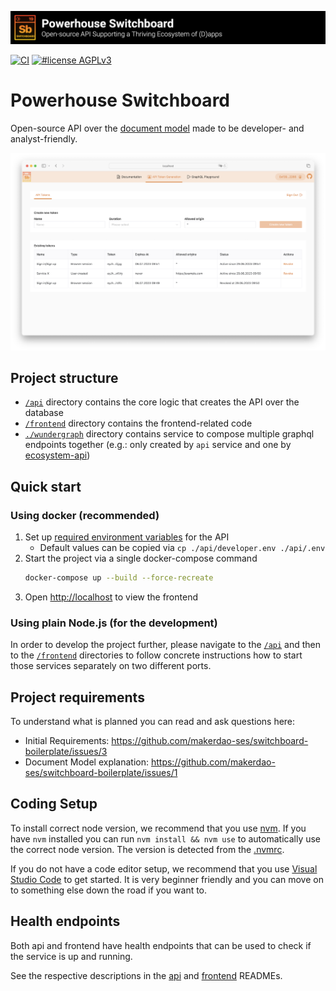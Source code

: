 ![Open-source API Supporting a Thriving Ecosystem of (D)apps](./.github/banner.png)

[![CI](https://github.com/makerdao-ses/switchboard-boilerplate/actions/workflows/ci.yaml/badge.svg)](https://github.com/makerdao-ses/switchboard-boilerplate/actions/workflows/ci.yaml)
[![#license AGPLv3](https://img.shields.io/badge/license-AGPLv3-purple?style=plastic)](https://www.gnu.org/licenses/agpl-3.0)

# Powerhouse Switchboard

Open-source API over the [document model](https://github.com/makerdao-ses/document-model-libs) made to be developer- and analyst-friendly.

![app](./.github/app.png)

## Project structure
- [`/api`](./api) directory contains the core logic that creates the API over the database
- [`/frontend`](./frontend) directory contains the frontend-related code
- [`./wundergraph`](./wundergraph) directory contains service to compose multiple graphql endpoints together (e.g.: only created by `api` service and one by [ecosystem-api](https://github.com/makerdao-ses/ecosystem-api))

## Quick start

### Using docker (recommended)

1. Set up [required environment variables](./api/#environment-variables) for the API
    - Default values can be copied via `cp ./api/developer.env ./api/.env`
2. Start the project via a single docker-compose command
    ```sh
    docker-compose up --build --force-recreate
    ```
3. Open [http://localhost](http://localhost) to view the frontend

### Using plain Node.js (for the development)

In order to develop the project further, please navigate to the [`/api`](./api#development-setup) and then to the [`/frontend`](./frontend#development-setup) directories to follow concrete instructions how to start those services separately on two different ports.

## Project requirements

To understand what is planned you can read and ask questions here:
- Initial Requirements: https://github.com/makerdao-ses/switchboard-boilerplate/issues/3
- Document Model explanation: https://github.com/makerdao-ses/switchboard-boilerplate/issues/1

## Coding Setup

To install correct node version, we recommend that you use [nvm](https://github.com/nvm-sh/nvm). If you have `nvm` installed you can run `nvm install && nvm use` to automatically use the correct node version. The version is detected from the [.nvmrc](./.nvmrc).

If you do not have a code editor setup, we recommend that you use [Visual Studio Code](https://code.visualstudio.com/) to get started. It is very beginner friendly and you can move on to something else down the road if you want to.

## Health endpoints

Both api and frontend have health endpoints that can be used to check if the service is up and running.

See the respective descriptions in the [api](./api/README.md#health-endpoint) and [frontend](./frontend/README.md#health-endpoint) READMEs.

